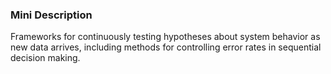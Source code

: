 ### Mini Description

Frameworks for continuously testing hypotheses about system behavior as new data arrives, including methods for controlling error rates in sequential decision making.
